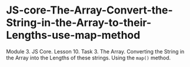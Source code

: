 # JS-core-The-Array-Convert-the-String-in-the-Array-to-their-Lengths-use-map-method
Module 3. JS Core. Lesson 10. Task 3. The Array. Converting the String in the Array into the Lengths of these strings. Using the `map()` method.
